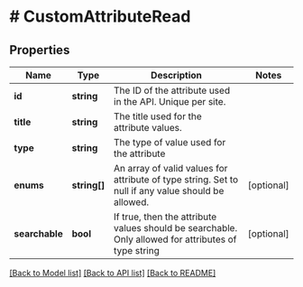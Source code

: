 # # CustomAttributeRead

## Properties

Name | Type | Description | Notes
------------ | ------------- | ------------- | -------------
**id** | **string** | The ID of the attribute used in the API. Unique per site. |
**title** | **string** | The title used for the attribute values. |
**type** | **string** | The type of value used for the attribute |
**enums** | **string[]** | An array of valid values for attribute of type string. Set to null if any value should be allowed. | [optional]
**searchable** | **bool** | If true, then the attribute values should be searchable. Only allowed for attributes of type string | [optional]

[[Back to Model list]](../../README.md#models) [[Back to API list]](../../README.md#endpoints) [[Back to README]](../../README.md)
